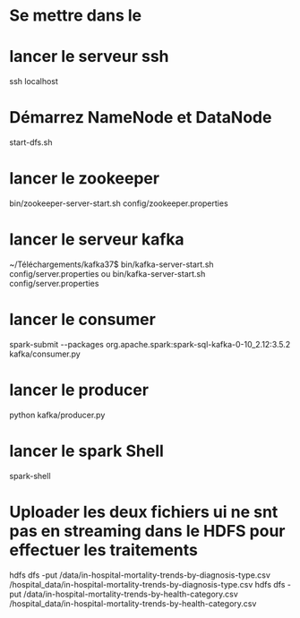 # Se mettre dans le 
# lancer le serveur ssh
ssh localhost

# Démarrez NameNode et DataNode
start-dfs.sh

# lancer le zookeeper
bin/zookeeper-server-start.sh config/zookeeper.properties

# lancer le serveur kafka
~/Téléchargements/kafka37$ bin/kafka-server-start.sh config/server.properties 
                    ou
bin/kafka-server-start.sh config/server.properties


# lancer le consumer
spark-submit --packages org.apache.spark:spark-sql-kafka-0-10_2.12:3.5.2 kafka/consumer.py

# lancer le producer
python kafka/producer.py

# lancer le spark Shell 
spark-shell

# Uploader les deux fichiers ui ne snt pas en streaming dans le HDFS pour effectuer les traitements
hdfs dfs -put /data/in-hospital-mortality-trends-by-diagnosis-type.csv /hospital_data/in-hospital-mortality-trends-by-diagnosis-type.csv
hdfs dfs -put /data/in-hospital-mortality-trends-by-health-category.csv /hospital_data/in-hospital-mortality-trends-by-health-category.csv